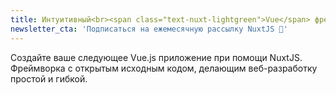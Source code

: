 ```yaml
---
title: Интуитивный<br><span class="text-nuxt-lightgreen">Vue</span> фреймворк<br>
newsletter_cta: 'Подписаться на ежемесячную рассылку NuxtJS 💌'
---
```

Создайте ваше следующее Vue.js приложение при помощи NuxtJS. Фреймворка с открытым исходным кодом, делающим веб-разработку простой и гибкой.
